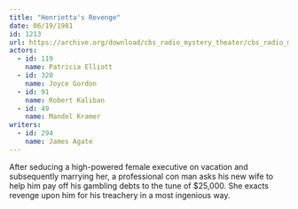 ```yaml
---
title: "Henrietta's Revenge"
date: 06/19/1981
id: 1213
url: https://archive.org/download/cbs_radio_mystery_theater/cbs_radio_mystery_theater-1201-1250.zip/cbs_radio_mystery_theater-1201-1250%2Fcbsrmt_1213_henriettas_revenge.mp3
actors:  
  - id: 119
    name: Patricia Elliott  
  - id: 320
    name: Joyce Gordon  
  - id: 91
    name: Robert Kaliban  
  - id: 49
    name: Mandel Kramer
writers:  
  - id: 294
    name: James Agate
---
```

After seducing a high-powered female executive on vacation and subsequently marrying her, a professional con man asks his new wife to help him pay off his gambling debts to the tune of $25,000. She exacts revenge upon him for his treachery in a most ingenious way.